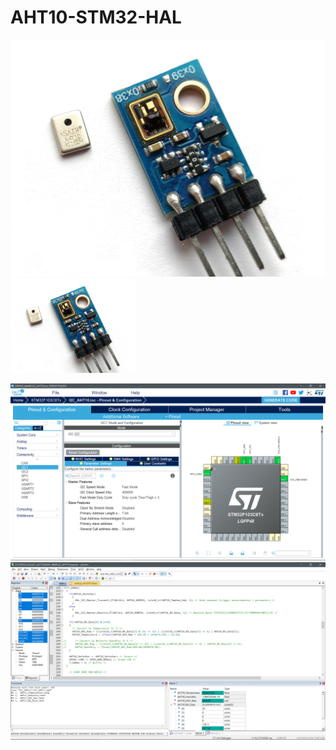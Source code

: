 # AHT10-STM32-HAL
![alt text](https://raw.githubusercontent.com/Egoruch/AHT10-STM32-HAL/master/Images/aht10_sensor_photo.jpg)
<img src="https://raw.githubusercontent.com/Egoruch/AHT10-STM32-HAL/master/Images/aht10_sensor_photo.jpg" alt="drawing" width="200"/>

![alt text](https://github.com/Egoruch/AHT10-STM32-HAL/blob/master/Images/aht10_cubemx_project.png)
![alt text](https://github.com/Egoruch/AHT10-STM32-HAL/blob/master/Images/aht10_keil_project.png)
